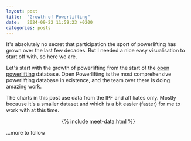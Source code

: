 ```yaml
---
layout: post
title:  "Growth of Powerlifting"
date:   2024-09-22 11:59:23 +0200
categories: posts
---
```


It's absolutely no secret that participation the sport of powerlifting has grown over the last few decades. 
But I needed a nice easy visualisation to start off with, so here we are.

Let's start with the growth of powerlifting from the start of the [open powerlifting](https://www.openpowerlifting.org) database.
Open Powerlifting is the most comprehensive powerlifting database in existence, and the team over there is doing amazing work.

The charts in this post use data from the IPF and affiliates only. Mostly because it's a smaller dataset and which is a bit easier (faster) for me to work with at this time.

<div style="text-align: center;max-width: 822px;">
{% include meet-data.html %}
</div>

...more to follow